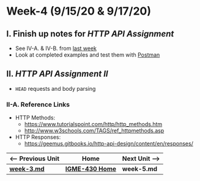 # Week-4 (9/15/20 & 9/17/20)

## I. Finish up notes for *HTTP API Assignment*
- See IV-A. & IV-B. from [last week](week-3.md)
- Look at completed examples and test them with [Postman](https://www.postman.com/downloads/)


## II. *HTTP API Assignment II*
- `HEAD` requests and body parsing

### II-A. Reference Links
- HTTP Methods:
  - https://www.tutorialspoint.com/http/http_methods.htm 
  - http://www.w3schools.com/TAGS/ref_httpmethods.asp 
- HTTP Responses:
  - https://geemus.gitbooks.io/http-api-design/content/en/responses/ 
  




| <-- Previous Unit | Home | Next Unit -->
| --- | --- | --- 
| [**week-3.md**](week-3.md)     |  [**IGME-430 Home**](../README.md) | **week-5.md**

